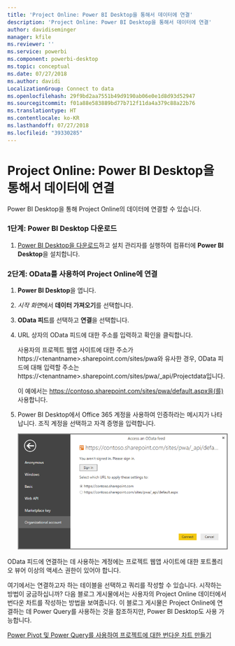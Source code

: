 ```yaml
---
title: 'Project Online: Power BI Desktop을 통해서 데이터에 연결'
description: 'Project Online: Power BI Desktop을 통해서 데이터에 연결'
author: davidiseminger
manager: kfile
ms.reviewer: ''
ms.service: powerbi
ms.component: powerbi-desktop
ms.topic: conceptual
ms.date: 07/27/2018
ms.author: davidi
LocalizationGroup: Connect to data
ms.openlocfilehash: 29f9bd2aa7551b49d9190ab06e0e1d8d93d52947
ms.sourcegitcommit: f01a88e583889bd77b712f11da4a379c88a22b76
ms.translationtype: HT
ms.contentlocale: ko-KR
ms.lasthandoff: 07/27/2018
ms.locfileid: "39330285"
---
```

# <a name="project-online-connect-to-data-through-power-bi-desktop"></a>Project Online: Power BI Desktop을 통해서 데이터에 연결
Power BI Desktop을 통해 Project Online의 데이터에 연결할 수 있습니다.

### <a name="step-1-download-power-bi-desktop"></a>1단계: Power BI Desktop 다운로드
1. [Power BI Desktop을 다운로드](http://go.microsoft.com/fwlink/?LinkID=521662)하고 설치 관리자를 실행하여 컴퓨터에 **Power BI Desktop**을 설치합니다.

### <a name="step-2-connect-to-project-online-with-odata"></a>2단계: OData를 사용하여 Project Online에 연결
1. **Power BI Desktop**을 엽니다.
2. *시작 화면*에서 **데이터 가져오기**를 선택합니다.
3. **OData 피드**를 선택하고 **연결**을 선택합니다.
4. URL 상자의 OData 피드에 대한 주소를 입력하고 확인을 클릭합니다.
   
   사용자의 프로젝트 웹앱 사이트에 대한 주소가 https://\<tenantname\>.sharepoint.com/sites/pwa와 유사한 경우, OData 피드에 대해 입력할 주소는 https://\<tenantname\>.sharepoint.com/sites/pwa/\_api/Projectdata입니다.
   
   이 예에서는 https://contoso.sharepoint.com/sites/pwa/default.aspx을(를) 사용합니다.
5. Power BI Desktop에서 Office 365 계정을 사용하여 인증하라는 메시지가 나타납니다. 조직 계정을 선택하고 자격 증명을 입력합니다.
   
   ![](media/desktop-project-online-connect-to-data/image.png)

OData 피드에 연결하는 데 사용하는 계정에는 프로젝트 웹앱 사이트에 대한 포트폴리오 뷰어 이상의 액세스 권한이 있어야 합니다. 

여기에서는 연결하고자 하는 테이블을 선택하고 쿼리를 작성할 수 있습니다.  시작하는 방법이 궁금하십니까?  다음 블로그 게시물에서는 사용자의 Project Online 데이터에서 번다운 차트를 작성하는 방법을 보여줍니다.  이 블로그 게시물은 Project Online에 연결하는 데 Power Query를 사용하는 것을 참조하지만, Power BI Desktop도 사용 가능합니다.

[Power Pivot 및 Power Query를 사용하여 프로젝트에 대한 번다운 차트 만들기](http://blogs.office.com/2014/03/24/creating-burndown-charts-for-project-using-power-pivot-and-power-query/)

